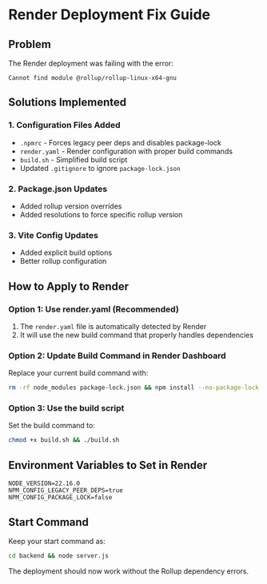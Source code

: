 # Render Deployment Fix Guide

## Problem
The Render deployment was failing with the error:
```
Cannot find module @rollup/rollup-linux-x64-gnu
```

## Solutions Implemented

### 1. Configuration Files Added
- `.npmrc` - Forces legacy peer deps and disables package-lock
- `render.yaml` - Render configuration with proper build commands
- `build.sh` - Simplified build script
- Updated `.gitignore` to ignore `package-lock.json`

### 2. Package.json Updates
- Added rollup version overrides
- Added resolutions to force specific rollup version

### 3. Vite Config Updates
- Added explicit build options
- Better rollup configuration

## How to Apply to Render

### Option 1: Use render.yaml (Recommended)
1. The `render.yaml` file is automatically detected by Render
2. It will use the new build command that properly handles dependencies

### Option 2: Update Build Command in Render Dashboard
Replace your current build command with:
```bash
rm -rf node_modules package-lock.json && npm install --no-package-lock --legacy-peer-deps && npm run build && cd backend && npm install --production --no-package-lock
```

### Option 3: Use the build script
Set the build command to:
```bash
chmod +x build.sh && ./build.sh
```

## Environment Variables to Set in Render
```
NODE_VERSION=22.16.0
NPM_CONFIG_LEGACY_PEER_DEPS=true
NPM_CONFIG_PACKAGE_LOCK=false
```

## Start Command
Keep your start command as:
```bash
cd backend && node server.js
```

The deployment should now work without the Rollup dependency errors.
